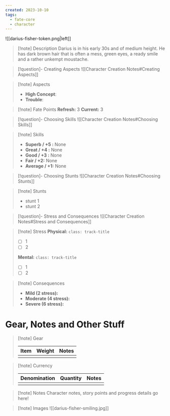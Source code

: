 ```yaml
---
created: 2023-10-10
tags: 
  - fate-core
  - character
---
```

![[darius-fisher-token.png|left]]
> [!note] Description
> Darius is in his early 30s and of medium height. He has dark brown hair that is often a mess, green eyes, a ready smile and a rather unkempt moustache.

> [!question]- Creating Aspects
> ![[Character Creation Notes#Creating Aspects]]

> [!note] Aspects
> - **High Concept**: 
> - **Trouble**:

> [!note] Fate Points
> **Refresh:** 3
> **Current:** 3

> [!question]- Choosing Skills 
> ![[Character Creation Notes#Choosing Skills]]

> [!note] Skills
>  - **Superb / +5 :**  None
>  - **Great / +4 :**  None
>  - **Good / +3 :** None
>  - **Fair / +2:** None
>  - **Average / +1:** None

> [!question]- Choosing Stunts
> ![[Character Creation Notes#Choosing Stunts]]

> [!note] Stunts
> - stunt 1
> - stunt 2

> [!question]- Stress and Consequences
> ![[Character Creation Notes#Stress and Consequences]]

> [!note] Stress
> **Physical:** `class: track-title`
> - [ ] 1
> - [ ] 2
> 
> **Mental:** `class: track-title`
>  - [ ] 1
>  - [ ] 2

> [!note] Consequences
> - **Mild (2 stress):** 
> - **Moderate (4 stress):** 
> - **Severe (6 stress):** 

# Gear, Notes and Other Stuff

> [!note] Gear
> 
> | Item | Weight | Notes |
> | ---- | ------ | ----- |
> |      |        |       |

> [!note] Currency
> 
> | Denomination | Quantity | Notes |
> | ---- | ------ | ----- |
> |      |        |       |

> [!note] Notes
> Character notes, story points and progress details go here!

> [!note] Images
> ![[darius-fisher-smiling.jpg]]
